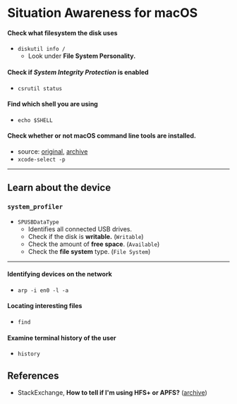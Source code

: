 # Situation Awareness for macOS

#### Check what filesystem the disk uses
- `diskutil info /`
  - Look under **File System Personality.**

#### Check if _System Integrity Protection_ is enabled
- `csrutil status`

#### Find which shell you are using
- `echo $SHELL`

#### Check whether or not macOS command line tools are installed.
- source: [original](https://stackoverflow.com/questions/15371925/how-to-check-if-command-line-tools-is-installed), [archive](https://archive.is/4RMqO)
- `xcode-select -p`

---

## Learn about the device

### `system_profiler`

- `SPUSBDataType`
  - Identifies all connected USB drives.
  - Check if the disk is **writable.** (`Writable`)
  - Check the amount of **free space**. (`Available`)
  - Check the **file system** type. (`File System`)

---

#### Identifying devices on the network
- `arp -i en0 -l -a`

#### Locating interesting files
- `find`

#### Examine terminal history of the user
- `history`

## References
- StackExchange, **How to tell if I'm using HFS+ or APFS?** ([archive](https://archive.is/AIsir))

